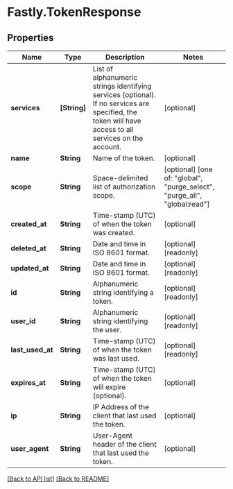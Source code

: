 # Fastly.TokenResponse

## Properties

Name | Type | Description | Notes
------------ | ------------- | ------------- | -------------
**services** | **[String]** | List of alphanumeric strings identifying services (optional). If no services are specified, the token will have access to all services on the account.  | [optional] 
**name** | **String** | Name of the token. | [optional] 
**scope** | **String** | Space-delimited list of authorization scope. | [optional]  [one of: "global", "purge_select", "purge_all", "global:read"]
**created_at** | **String** | Time-stamp (UTC) of when the token was created. | [optional] 
**deleted_at** | **String** | Date and time in ISO 8601 format. | [optional] [readonly] 
**updated_at** | **String** | Date and time in ISO 8601 format. | [optional] [readonly] 
**id** | **String** | Alphanumeric string identifying a token. | [optional] [readonly] 
**user_id** | **String** | Alphanumeric string identifying the user. | [optional] [readonly] 
**last_used_at** | **String** | Time-stamp (UTC) of when the token was last used. | [optional] [readonly] 
**expires_at** | **String** | Time-stamp (UTC) of when the token will expire (optional). | [optional] 
**ip** | **String** | IP Address of the client that last used the token. | [optional] 
**user_agent** | **String** | User-Agent header of the client that last used the token. | [optional] 


[[Back to API list]](../../README.md#endpoints) [[Back to README]](../../README.md)
